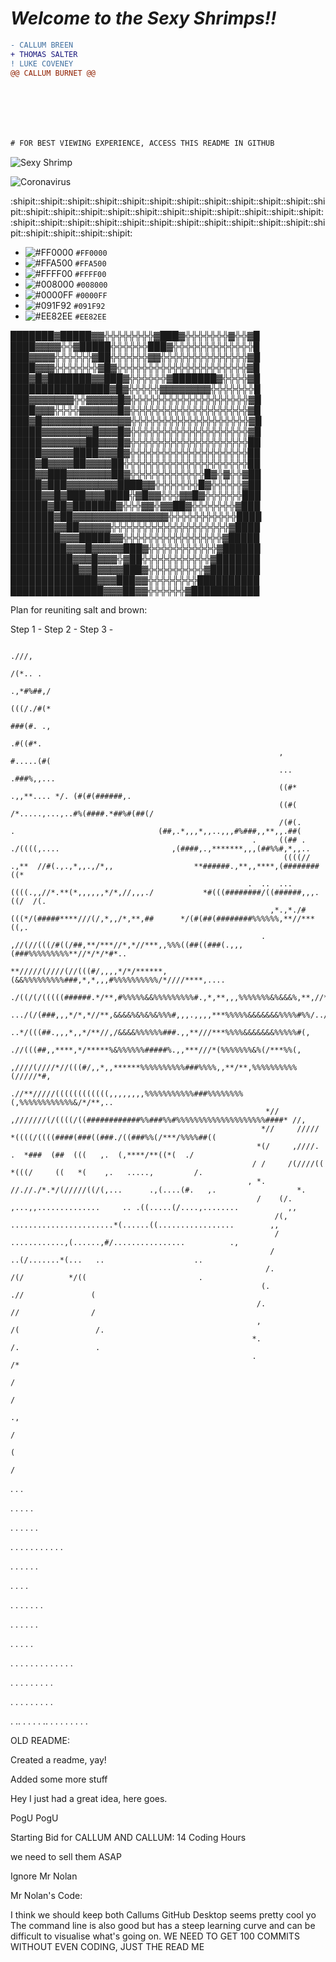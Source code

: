 
# _Welcome to the Sexy Shrimps!!_

```diff
- CALLUM BREEN
+ THOMAS SALTER
! LUKE COVENEY
@@ CALLUM BURNET @@







# FOR BEST VIEWING EXPERIENCE, ACCESS THIS README IN GITHUB
```
 
![Sexy Shrimp](https://cdn.shopify.com/s/files/1/0339/2831/5013/products/The-_Sexy_-Shrimp-Thor-amboinensis.jpg?v=1584449331)

![Coronavirus](https://media2.giphy.com/media/cmx0KbekJ7hUJIxVYt/giphy.gif)

:shipit::shipit::shipit::shipit::shipit::shipit::shipit::shipit::shipit::shipit::shipit::shipit::shipit::shipit::shipit::shipit::shipit::shipit::shipit::shipit::shipit::shipit::shipit::shipit::shipit::shipit::shipit::shipit::shipit::shipit::shipit::shipit::shipit::shipit::shipit::shipit::shipit::shipit::shipit:

- ![#FF0000](https://placehold.it/15/FF0000/000000?text=+) `#FF0000`
- ![#FFA500](https://placehold.it/15/FFA500/000000?text=+) `#FFA500`
- ![#FFFF00](https://placehold.it/15/FFFF00/000000?text=+) `#FFFF00`
- ![#008000](https://placehold.it/15/008000/000000?text=+) `#008000`
- ![#0000FF](https://placehold.it/15/0000FF/000000?text=+) `#0000FF`
- ![#091F92](https://placehold.it/15/091F92/000000?text=+) `#091F92`
- ![#EE82EE](https://placehold.it/15/EE82EE/000000?text=+) `#EE82EE`

███████▓█████▓▓╬╬╬╬╬╬╬╬▓███▓╬╬╬╬╬╬╬▓╬╬▓█ 
████▓▓▓▓╬╬▓█████╬╬╬╬╬╬███▓╬╬╬╬╬╬╬╬╬╬╬╬╬█ 
███▓▓▓▓╬╬╬╬╬╬▓██╬╬╬╬╬╬▓▓╬╬╬╬╬╬╬╬╬╬╬╬╬╬▓█ 
████▓▓▓╬╬╬╬╬╬╬▓█▓╬╬╬╬╬╬╬╬╬╬╬╬╬╬╬╬╬╬╬╬╬▓█ 
███▓█▓███████▓▓███▓╬╬╬╬╬╬▓███████▓╬╬╬╬▓█ 
████████████████▓█▓╬╬╬╬╬▓▓▓▓▓▓▓▓╬╬╬╬╬╬╬█ 
███▓▓▓▓▓▓▓╬╬▓▓▓▓▓█▓╬╬╬╬╬╬╬╬╬╬╬╬╬╬╬╬╬╬╬▓█ 
████▓▓▓╬╬╬╬▓▓▓▓▓▓█▓╬╬╬╬╬╬╬╬╬╬╬╬╬╬╬╬╬╬╬▓█ 
███▓█▓▓▓▓▓▓▓▓▓▓▓▓▓▓╬╬╬╬╬╬╬╬╬╬╬╬╬╬╬╬╬╬╬▓█ 
█████▓▓▓▓▓▓▓▓█▓▓▓█▓╬╬╬╬╬╬╬╬╬╬╬╬╬╬╬╬╬╬╬▓█ 
█████▓▓▓▓▓▓▓██▓▓▓█▓╬╬╬╬╬╬╬╬╬╬╬╬╬╬╬╬╬╬╬██ 
█████▓▓▓▓▓████▓▓▓█▓╬╬╬╬╬╬╬╬╬╬╬╬╬╬╬╬╬╬╬██ 
████▓█▓▓▓▓██▓▓▓▓██╬╬╬╬╬╬╬╬╬╬╬╬╬╬╬╬╬╬╬╬██ 
████▓▓███▓▓▓▓▓▓▓██▓╬╬╬╬╬╬╬╬╬╬╬╬█▓╬▓╬╬▓██ 
█████▓███▓▓▓▓▓▓▓▓████▓▓╬╬╬╬╬╬╬█▓╬╬╬╬╬▓██ 
█████▓▓█▓███▓▓▓████╬▓█▓▓╬╬╬▓▓█▓╬╬╬╬╬╬███ 
██████▓██▓███████▓╬╬╬▓▓╬▓▓██▓╬╬╬╬╬╬╬▓███ 
███████▓██▓▓▓▓▓▓▓▓▓▓▓▓▓▓▓╬╬╬╬╬╬╬╬╬╬╬████ 
███████▓▓██▓▓▓▓▓╬╬╬╬╬╬╬╬╬╬╬╬╬╬╬╬╬╬╬▓████ 
████████▓▓▓█████▓▓╬╬╬╬╬╬╬╬╬╬╬╬╬╬╬╬▓█████ 
█████████▓▓▓█▓▓▓▓▓███▓╬╬╬╬╬╬╬╬╬╬╬▓██████ 
██████████▓▓▓█▓▓▓╬▓██╬╬╬╬╬╬╬╬╬╬╬▓███████ 
███████████▓▓█▓▓▓▓███▓╬╬╬╬╬╬╬╬╬▓████████ 
██████████████▓▓▓███▓▓╬╬╬╬╬╬╬╬██████████ 
███████████████▓▓▓██▓▓╬╬╬╬╬╬▓███████████

Plan for reuniting salt and brown:

Step 1 - 
Step 2 - 
Step 3 - 


                                                                                                                                                          .///,                                     
                                                                                                                                                          /(*.. .                                       
                                                                                                                                                       .,*#%##,/                                        
                                                                                                                                                    (((/./#(*                                           
                                                                                                                                                  ###(#. .,                                             
                                                                                                                                                  .#((#*.                                               
                                                                ,                                                                             #.....(#(                                                 
                                                                ...                                                                         .###%,,...                                                  
                                                                ((#*                                                      .,,**.... */. (#(#(######,.                                                   
                                                                ((#(                                                  /*.....,...,..#%(####.*##%#(##(/                                                  
                                                                /(#(.              .                                (##,.*,,,*,,..,,,#%###,,**,,.##(                                                    
                                                          .     ((## .        ./((((,....                         ,(####,.,*******,,,(##%%#,*,,..                                                       
                                                                 ((((// .,**  //#(.,.,*,,.,/*,,                  **######.,**,,****,(########((*                                                        
                                                         .  ..  ...((((.,,//*.**(*,,,,,,*/*,//,,,./           *#(((########/((######,,,.((/  /(.                                                        
                                                              ,*.,*./#(((*/(#####****///(/,*,,/*,**,##      */(#(##(########%%%%%%,**//***((,.                                                          
                                                            .    ,//(//(((/#((/##,**/***//*,*//***,,%%%((##((###(.,,,(###%%%%%%%%%**//*/*/*#*..                                                         
                                                              **/////(////(//(((#/,,,,*/*/******,(&&%%%%%%%%%###,*,*,,,#%%%%%%%%%%/*////****,....                                                       
                                                                     ./((/(/(((((######.*/**,#%%%%%&&%%%%%%%%%#.,*,**,,,%%%%%%%&%&&&%,**,//**,...                                                       
                                                                         .../(/(###,,,*/*,*//**,&&&&%&%&%&%%%#,,,.,,,,***%%%%%&&&&&&&%%%%#%%/../                                                        
                                                                         ..*/(((##.,,,*,,*/**//,/&&&&%%%%%%###.,,**///***%%%%&&&&&&&%%%%%#(,                                                            
                                                                          .//(((##,,****,*/*****%&%%%%%%#####%.,,***///*(%%%%%%%&%(/***%%(,                                                             
                                                                 ,////(////*//(((#/,,*,,******%%%%%%%%%%###%%%%,,**/**,%%%%%%%%%%(/////*#,                                                              
                                                              .//**/////((((((((((((,,,,,,,,%%%%%%%%%%%###%%%%%%%%(,%%%%%%%%%%%%&/*/**,..                                                               
                                                             *//    ,///////(/((((/((############%%###%%#%%%%%%%%%%%%%%%%%%%%####* //,                                                                  
                                                            *//     /////        *((((/((((####(###((###./((###%%(/***/%%%%##((                                                                         
                                                           *(/     ,////.              .  *###  (##  (((   ,.  (,****/**((*(  ./                                                                        
                                                          / /     /(////((             *(((/     ((   *(    ,.   .....,         /.                                                                      
                                                         , *.    //.//./*.*/(/////((/(,...      .,(....(#.   ,.                  *.                                                                     
                                                           /    (/. ,...,,..............     .. .((.....(/....,........           ,,                                                                    
                                                               /(,       .......................*(......((.................        ,,                                                                   
                                                               /                   ............,(......,#/................          .,                                                                  
                                                              /                             ..(/.......*(...   ..                    ..                                                                 
                                                             /.                             /(/          */((                         .                                                                 
                                                            (.                             .//               (                                                                                          
                                                           /.                               //                /                                                                                         
                                                           ,                                /(                 /.                                                                                       
                                                          *.                                 /.                 .                                                                                       
                                                          .                                  /*                                                                                                         
                                                                                              /                                                                                                         
                                                                                              /                                                                                                         
                                                                                              .,                                                                                                        
                                                                                               /                                                                                                        
                                                                                               (                                                                                                        
                                                                                                /   

.
.
.

.
.
.
.
.

.
.
.
.
.
.

.
.
.
.
.
.
.
.
.
.
.

.
.
.
.
.
.

.
.
.
.

.
.
.
.
.
.
.

.
.
.
.
.
.

.
.
.
.
.

.
.
.
.
.
.
.
.
.
.
.
.
.

.
.
.
.
.
.
.
.
.

.
.
.
.
.
.
.
.
.

.
..
.
.
.
.
..
.
.
.
.
.
.
.
.
                                           
OLD README:

Created a readme, yay!

Added some more stuff

Hey I just had a great idea, here goes.

PogU PogU

Starting Bid for CALLUM AND CALLUM: 14 Coding Hours

we need to sell them ASAP

Ignore Mr Nolan

Mr Nolan's Code:

I think we should keep both Callums
GitHub Desktop seems pretty cool yo
The command line is also good but has a steep learning curve and can be difficult to visualise what's going on.
WE NEED TO GET 100 COMMITS WITHOUT EVEN CODING, JUST THE READ ME
